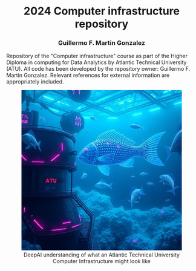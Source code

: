 <h1 align=center><b>2024 Computer infrastructure repository</b></h1>
<h3 align=center>Guillermo F. Martin Gonzalez</h3>

<p> Repository of the "Computer infrastructure" course as part of the Higher Diploma in computing for Data Analytics by Atlantic Technical University (ATU).  All code has been developed by the repository owner: Guillermo F. Martin Gonzalez. Relevant references for external information are appropriately included.</p>

<figure align="center">
  <img src="./img/ocean_computer.jpg" alt="Atlantic Computer Infrastructure">
  <figcaption> DeepAI understanding of what an Atlantic Technical University Computer Infrastructure might look like</figcaption>
</figure>
